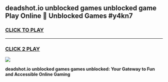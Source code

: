
## deadshot.io unblocked games unblocked game Play Online 👋 Unblocked Games #y4kn7
<h3>
<a href="https://premium.freeplayer.one?title=deadshot.io_unblocked_games&ref=21F">CLICK TO PLAY</a></h3>
<hr>

<h3>
<a href="https://premium.freeplayer.one?title=deadshot.io_unblocked_games&ref=21F">CLICK 2 PLAY</a>
  
</h3>

<a href="https://premium.freeplayer.one?title=deadshot.io_unblocked_games&ref=21F/"><img src="https://clearcache.store/games.png"></a>


**deadshot.io unblocked games games unblocked: Your Gateway to Fun and Accessible Online Gaming**
